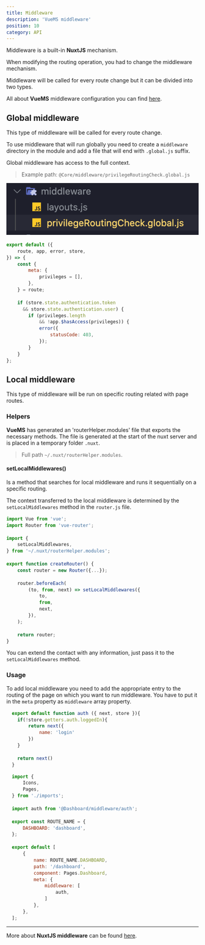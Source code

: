 ```yaml
---
title: Middleware
description: 'VueMS middleware'
position: 10
category: API
---
```


Middleware is a built-in **NuxtJS** mechanism.

When modifying the routing operation, you had to change the middleware mechanism.

Middleware will be called for every route change but it can be divided into two types.

<alert type="info">
  All about <b>VueMS</b> middleware configuration you can find <a href="/usage#add-middleware" >here</a>.
</alert>

## Global middleware
This type of middleware will be called for every route change.

To use middleware that will run globally you need to create a `middleware` directory in the module and add a file that will end with `.global.js` suffix.

Global middleware has access to the full context.

> Example path: `@Core/middleware/privilegeRoutingCheck.global.js`

<alert type="info" align="center">
      <img src="./examples/global-middleware.png" alt="Module router">
</alert>

```javascript [@Core/middleware/privilegeRoutingCheck.global.js]
export default ({
    route, app, error, store,
}) => {
    const {
        meta: {
            privileges = [],
        },
    } = route;

    if (store.state.authentication.token
      && store.state.authentication.user) {
        if (privileges.length
            && !app.$hasAccess(privileges)) {
            error({
                statusCode: 403,
            });
        }
    }
};
```


## Local middleware
This type of middleware will be run on specific routing related with page routes.

### Helpers

**VueMS** has generated an 'routerHelper.modules' file that exports the necessary methods.
The file is generated at the start of the nuxt server and is placed in a temporary folder `.nuxt`.

> Full path `~/.nuxt/routerHelper.modules`.

#### setLocalMiddlewares()
Is a method that searches for local middleware and runs it sequentially on a specific routing.

The context transferred to the local middleware is determined by the `setLocalMiddlewares` method in the `router.js` file.

```javascript [router.js]
import Vue from 'vue';
import Router from 'vue-router';

import {
    setLocalMiddlewares,
} from '~/.nuxt/routerHelper.modules';

export function createRouter() {
    const router = new Router({...});

    router.beforeEach(
        (to, from, next) => setLocalMiddlewares({
            to,
            from,
            next,
        }),
    );

    return router;
}
```
<alert type="success">
  You can extend the contact with any information, just pass it to the <code>setLocalMiddlewares</code> method.
</alert>

### Usage

To add local middleware you need to add the appropriate entry to the routing of the page on which you want to run middleware.
You have to put it in the `meta` property as `middleware` array property.

<code-group>
  <code-block label="Definition" active>

  ```javascript [@Dashboard/middleware/auth.js]
    export default function auth ({ next, store }){
      if(!store.getters.auth.loggedIn){
          return next({
              name: 'login'
          })
      }

      return next()
    }
  ```

  </code-block>
  <code-block label="Use">

  ```javascript [@Dashboard/config/routes.js]
    import {
        Icons,
        Pages,
    } from './imports';

    import auth from '@Dashboard/middleware/auth';

    export const ROUTE_NAME = {
        DASHBOARD: 'dashboard',
    };

    export default [
        {
            name: ROUTE_NAME.DASHBOARD,
            path: '/dashboard',
            component: Pages.Dashboard,
            meta: {
                middleware: [
                    auth,
                ]
            },
        },
    ];
  ```

  </code-block>
</code-group>


---

<alert type="info">
  More about <b>NuxtJS middleware</b> can be found <a href="https://nuxtjs.org/docs/2.x/directory-structure/middleware" target="_blank" >here</a>.
</alert>
